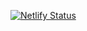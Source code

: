 [![Netlify Status](https://api.netlify.com/api/v1/badges/2458f0af-4568-475e-873a-fb4b02152db4/deploy-status)](https://app.netlify.com/sites/letter-generator/deploys)